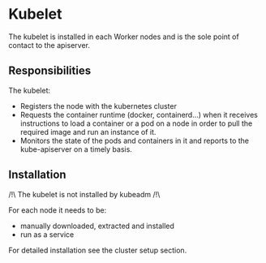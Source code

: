 # Kubelet

The kubelet is installed in each Worker nodes and is the sole point of contact to the apiserver.

## Responsibilities

The kubelet:

- Registers the node with the kubernetes cluster
- Requests the container runtime (docker, containerd...) when it receives instructions to load a container or a pod on a node in order to pull the required image and run an instance of it.
- Monitors the state of the pods and containers in it and reports to the kube-apiserver on a timely basis.

## Installation

/!\ The kubelet is not installed by kubeadm /!\

For each node it needs to be:

- manually downloaded, extracted and installed
- run as a service

For detailed installation see the cluster setup section.
